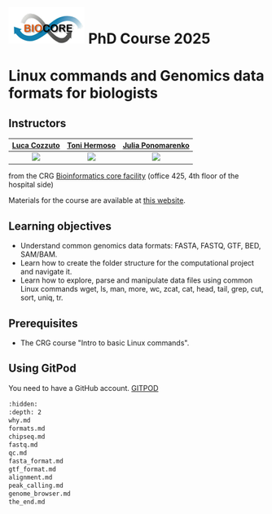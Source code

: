 # ![logo](https://raw.githubusercontent.com/CRG-CNAG/BioCoreMiscOpen/master/logo/biocore-logo_small.png) PhD Course 2025

# Linux commands and Genomics data formats for biologists

## Instructors

|                                 [Luca Cozzuto](mailto:luca.cozzuto@crg.eu)                                  |                                 [Toni Hermoso](mailto:toni.hermoso@crg.eu)                                  |                                [Julia Ponomarenko](mailto:julia.ponomarenko@crg.eu)                                |
| :---------------------------------------------------------------------------------------------------------: | :---------------------------------------------------------------------------------------------------------: | :----------------------------------------------------------------------------------------------------------------: |
| <a href="https://biocore.crg.eu/wiki/User:Lcozzuto"><img src="_static/pics/lcozzuto.jpg" width="200"/> </a> | <a href="https://biocore.crg.eu/wiki/User:Thermoso"><img src="_static/pics/thermoso.jpg" width="200"/> </a> | <a href="https://biocore.crg.eu/wiki/User:Jponomarenko"><img src="_static/pics/ponomarenko.jpg" width="200"/> </a> |

from the CRG [Bioinformatics core facility](https://biocore.crg.eu/) (office 425, 4th floor of the hospital side)

Materials for the course are available at [this website](https://biocorecrg.github.io/PhD_course_genomics_format/).

## Learning objectives

- Understand common genomics data formats: FASTA, FASTQ, GTF, BED, SAM/BAM.
- Learn how to create the folder structure for the computational project and navigate it.
- Learn how to explore, parse and manipulate data files using common Linux commands wget, ls, man, more, wc, zcat, cat, head, tail, grep, cut, sort, uniq, tr.

## Prerequisites

- The CRG course "Intro to basic Linux commands".

## Using GitPod

You need to have a GitHub account.
[GITPOD](https://gitpod.io/#https://github.com/biocorecrg/PhD_course_genomics_format)

```{toctree}
:hidden:
:depth: 2
why.md
formats.md
chipseq.md
fastq.md
qc.md
fasta_format.md
gtf_format.md
alignment.md
peak_calling.md
genome_browser.md
the_end.md

```
